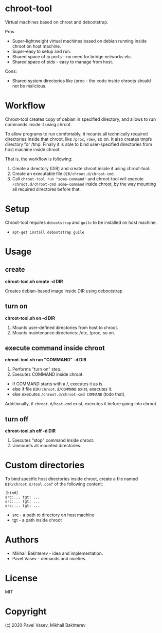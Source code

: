 # chroot-tool
Virtual machines based on chroot and debootstrap.

Pros:
* Super-lightweight virtual machines based on debian running inside chroot on host machine.
* Super-easy to setup and run.
* Shared space of ip ports - no need for bridge networks etc.
* Shared space of pids - easy to manage from host.

Cons:
* Shared system directories like /proc - the code inside chroots should not be malicious.

# Workflow

Chroot-tool creates copy of debian in specified directory, and allows to run commands inside it using chroot. 

To allow programs to run comfortably, it mounts all technically required directories
inside that chroot, like `/proc`, `/dev`, so on. It also creates tmpfs directory for /tmp.
Finally it is able to bind user-specified directories from host machine inside chroot.

That is, the workflow is following:
1. Create a directory (DIR) and create chroot inside it using chroot-tool.
2. Create an executable file `DIR/chroot.d/chroot-cmd`.
3. Call `chroot-tool run "some-command"` and chroot-tool will execute `/chroot.d/chroot-cmd some-command`
inside chroot, by the way mounting all required directores before that.

# Setup

Chroot-tool requires `debootstrap` and `guile` to be installed on host machine.

* `apt-get install debootstrap guile`

# Usage

## create
**chroot-tool.sh create -d DIR**

Creates debian-based image inside DIR using debootstrap.

## turn on

**chroot-tool.sh on -d DIR**

1. Mounts user-defined directories from host to chroot.
2. Mounts maintenance directories: /etc, /proc, so on.

## execute command inside chroot

**chroot-tool.sh run "COMMAND" -d DIR**

1. Performs "turn on" step.
2. Executes COMMAND inside chroot.

* If COMMAND starts with a /, executes it as is.
* else if file `DIR/chroot.d/COMMAND` exist, executes it.
* else executes `/chroot.d/chroot-cmd COMMAND` (todo that).

Additionally, if `chroot.d/host-cmd` exist, executes it before going into chroot.

## turn off

**chroot-tool.sh off -d DIR**

1. Executes "stop" command inside chroot.
2. Unmounts all mounted directories.

# Custom directories

To bind specific host directories inside chroot, create a file named `DIR/chroot.d/tool.conf`
of the following content:
```
[bind]
src:... tgt: ...
src:... tgt: ...
src:... tgt: ...
```
* src - a path to directory on host machine
* tgt - a path inside chroot

# Authors

* Mikhail Bakhterev - idea and implementation.
* Pavel Vasev - demands and niceties.

# License

MIT

# Copyright

(c) 2020 Pavel Vasev, Mikhail Bakhterev
